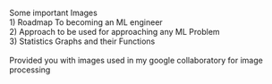 <div>
  <br>
  Some important Images <br>
    1) Roadmap To becoming an ML engineer <br>
    2) Approach to be used for approaching any ML Problem <br>
    3) Statistics Graphs and their Functions
  <div>
  <div>
    <br>
    Provided you with images used in my google collaboratory for image processing
  </div>
